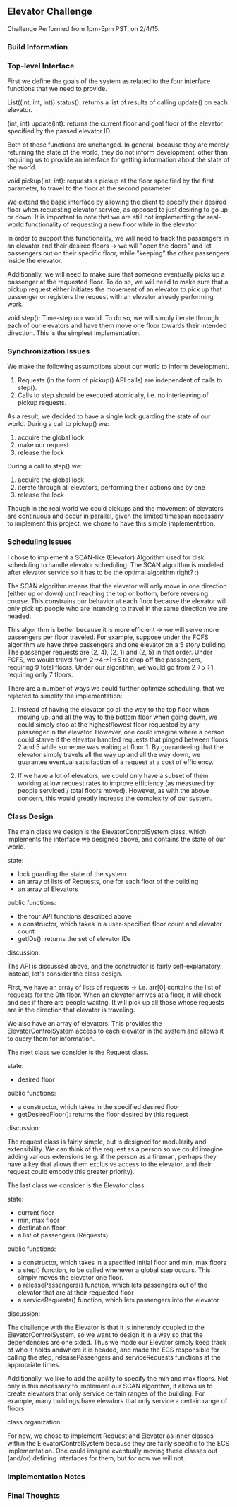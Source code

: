 ## Elevator Challenge

Challenge Performed from 1pm-5pm PST, on 2/4/15. 

### Build Information

### Top-level Interface

First we define the goals of the system as related to the four interface
functions that we need to provide.

List((int, int, int)) status(): returns a list of results of calling update() on
each elevator.

(int, int) update(int): returns the current floor and goal floor  of the
elevator specified by the passed elevator ID.

Both of these functions are unchanged. In general, because they are merely
returning the state of the world, they do not inform development, other than
requiring us to provide an interface for getting information about the state of
the world.

void pickup(int, int): requests a pickup at the floor specified by the first
parameter, to travel to the floor at the second parameter

We extend the basic interface by allowing the client to specify their desired
floor when requesting elevator service, as opposed to just desiring to go up
or down. It is important to note that we are still not implementing the
real-world functionality of requesting a new floor while in the elevator. 

In order to support this functionality, we will need to track the passengers
in an elevator and their desired floors -> we will "open the doors" and let
passengers out on their specific floor, while "keeping" the other passengers
inside the elevator. 

Additionally, we will need to make sure that someone eventually picks up a 
passenger at the requested floor. To do so, we will need to make sure that a
pickup request either initiates the movement of an elevator to pick up that
passenger or registers the request with an elevator already performing work.

void step(): Time-step our world. To do so, we will simply iterate through
each of our elevators and have them move one floor towards their intended
direction. This is the simplest implementation. 

### Synchronization Issues

We make the following assumptions about our world to inform development. 

1. Requests (in the form of pickup() API calls) are independent of calls
to step().
2. Calls to step should be executed atomically, i.e. no interleaving of 
pickup requests. 

As a result, we decided to have a single lock guarding the state of our world.
During a call to pickup() we:

1. acquire the global lock
2. make our request
3. release the lock

During a call to step() we:
1. acquire the global lock
2. iterate through all elevators, performing their actions one by one
3. release the lock

Though in the real world we could pickups and the movement of elevators
are continuous and occur in parallel, given the limited timespan necessary
to implement this project, we chose to have this simple implementation. 

### Scheduling Issues

I chose to implement a SCAN-like (Elevator) Algorithm used for disk scheduling 
to handle elevator scheduling. The SCAN algorithm is modeled after elevator 
service so it has to be the optimal algorithm right? :) 

The SCAN algorithm means that the elevator will only move in one direction
(either up or down) until reaching the top or bottom, before reversing
course. This constrains our behavior at each floor because the elevator will 
only pick up people who are intending to travel in the same direction we are 
headed.

This algorithm is better because it is more efficient -> we will serve more
passengers per floor traveled. For example, suppose under the FCFS algorithm
we have three passengers and one elevator on a 5 story building. The passenger
requests are (2, 4), (2, 1) and (2, 5) in that order. Under FCFS, we would
travel from 2->4->1->5 to drop off the passengers, requiring 9 total floors. 
Under our algorithm, we would go from 2->5->1, requiring only 7 floors.

There are a number of ways we could further optimize scheduling, that we 
rejected to simplify the implementation:

1. Instead of having the elevator go all the way to the top floor when
moving up, and all the way to the bottom floor when going down, we could
simply stop at the highest/lowest floor requested by any passenger in the
elevator. However, one could imagine where a person could starve if the
elevator handled requests that pinged between floors 2 and 5 while someone
was waiting at floor 1. By guaranteeing that the elevator simply travels
all the way up and all the way down, we guarantee eventual satisifaction of
a request at a cost of efficiency.

2. If we have a lot of elevators, we could only have a subset of them working
at low request rates to improve efficiency (as measured by people serviced /
total floors moved). However, as with the above concern, this would greatly
increase the complexity of our system.

### Class Design

The main class we design is the ElevatorControlSystem class, which implements
the interface we designed above, and contains the state of our world.

state:

* lock guarding the state of the system
* an array of lists of Requests, one for each floor of the building
* an array of Elevators

public functions:

* the four API functions described above
* a constructor, which takes in a user-specified floor count and elevator
count
* getIDs(): returns the set of elevator IDs

discussion:

The API is discussed above, and the constructor is fairly self-explanatory.
Instead, let's consider the class design. 

First, we have an array of lists of requests -> i.e. arr[0] contains the 
list of requests for the 0th floor. When an elevator arrives at a floor, it 
will check and  see if there are people waiitng. It will pick up all those
whose requests are in the direction that elevator is traveling.

We also have an array of elevators. This provides the ElevatorControlSystem
access to each elevator in the system and allows it to query them for
information. 

The next class we consider is the Request class. 

state:

* desired floor

public functions:

* a constructor, which takes in the specified desired floor
* getDesiredFloor(): returns the floor desired by this request

discussion:

The request class is fairly simple, but is designed for modularity and 
extensibility. We can think of the request as a person so we could imagine
adding various extensions (e.g. if the person as a fireman, perhaps they
have a key that allows them exclusive access to the elevator, and their
request could embody this greater priority). 

The last class we consider is the Elevator class.

state: 

* current floor
* min, max floor
* destination floor
* a list of passengers (Requests)

public functions:

* a constructor, which takes in a specified initial floor and min, max floors
* a step() function, to be called whenever a global step occurs. This simply
moves the elevator one floor. 
* a releasePassengers() function, which lets passengers out of the elevator
that are at their requested floor
* a serviceRequests() function, which lets passengers into the elevator

discussion:

The challenge with the Elevator is that it is inherently coupled to the 
ElevatorControlSystem, so we want to design it in a way so that the 
dependencies are one sided. Thus we made our Elevator simply keep track of 
who it holds andwhere it is headed, and made the ECS responsible for calling
the step, releasePassengers and serviceRequests functions at the appropriate
times. 

Additionally, we like to add the ability to specify the min and max
floors. Not only is this necessary to implement our SCAN algorithm, it allows
us to create elevators that only service certain ranges of the building. For
example, many buildings have elevators that only service a certain range of
floors. 

class organization:

For now, we chose to implement Request and Elevator as inner classes within
the ElevatorControlSystem because they are fairly specific to the ECS 
implementation. One could imagine eventually moving these classes out (and/or)
defining interfaces for them, but for now we will not.

### Implementation Notes

### Final Thoughts